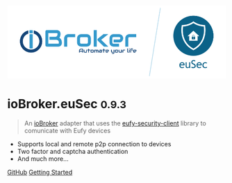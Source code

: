 ![logo](_media/ioBroker.euSec.png)

# ioBroker.euSec <small>0.9.3</small>

> An [ioBroker](https://www.iobroker.net) adapter that uses the [eufy-security-client](https://github.com/bropat/eufy-security-client) library to comunicate with Eufy devices

- Supports local and remote p2p connection to devices
- Two factor and captcha authentication
- And much more...

[GitHub](https://github.com/bropat/ioBroker.euSec/)
[Getting Started](#iobrokereusec)